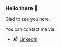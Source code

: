 ### Hello there 👋

Glad to see you here.

You can contact me via:

- :mailbox_with_mail: [LinkedIn](https://www.linkedin.com/in/andrei-bezgatsev/)

<!--
**andyBzg/andyBzg** is a ✨ _special_ ✨ repository because its `README.md` (this file) appears on your GitHub profile.

Here are some ideas to get you started:

- 🔭 I’m currently working on ...
- 🌱 I’m currently learning ...
- 👯 I’m looking to collaborate on ...
- 🤔 I’m looking for help with ...
- 💬 Ask me about ...
- 📫 How to reach me: ...
- 😄 Pronouns: ...
- ⚡ Fun fact: ...
-->
